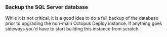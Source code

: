 ### Backup the SQL Server database

While it is not critical, it is a good idea to do a full backup of the database prior to upgrading the non-main Octopus Deploy instance.  If anything goes sideways you'd have to start building this instance from scratch.